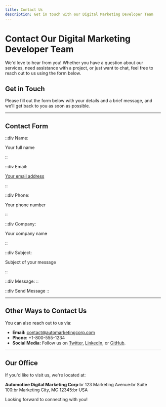 ```yaml
---
title: Contact Us
description: Get in touch with our Digital Marketing Developer Team
---
```


# Contact Our Digital Marketing Developer Team

We'd love to hear from you! Whether you have a question about our services, need assistance with a project, or just want to chat, feel free to reach out to us using the form below.

## Get in Touch

Please fill out the form below with your details and a brief message, and we'll get back to you as soon as possible.

---

## Contact Form

::div
Name:


Your full name

::

::div
Email:


[Your email address](<mailto\:Your email address>)

::

::div
Phone:


Your phone number

::

::div
Company:


Your company name

::

::div
Subject:


Subject of your message

::

::div
Message:
::

::div
Send Message
::

---

## Other Ways to Contact Us

You can also reach out to us via:

- **Email:** <contact@automarketingcorp.com>
- **Phone:** +1-800-555-1234
- **Social Media:** Follow us on [Twitter](https://twitter.com/AutoMktgCorp), [LinkedIn](https://linkedin.com/company/automotive-digital-marketing-corp), or [GitHub](https://github.com/AutoMktgCorp).

---

## Our Office

If you'd like to visit us, we're located at:

**Automotive Digital Marketing Corp**:br
123 Marketing Avenue:br
Suite 100:br
Marketing City, MC 12345:br
USA

Looking forward to connecting with you!
